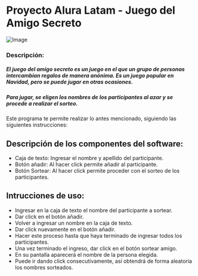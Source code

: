# Proyecto Alura Latam - Juego del Amigo Secreto
![Image](https://github.com/user-attachments/assets/bd7b87b6-0749-4d3c-a9e9-fa12f8f37dba)
### Descripción:
##### El juego del amigo secreto es un juego en el que un grupo de personas intercambian regalos de manera anónima. Es un juego popular en Navidad, pero se puede jugar en otras ocasiones.
##### Para jugar, se eligen los nombres de los participantes al azar y se procede a realizar el sorteo.
Este programa te permite realizar lo antes mencionado, siguiendo las siguientes instrucciones:

## Descripción de los componentes del software:
- Caja de texto: Ingresar el nombre y apellido del participante.
- Botón añadir: Al hacer click permite añadir al participante.
- Botón Sortear: Al hacer click permite proceder con el sorteo de los participantes.

## Intrucciones de uso:
- Ingresar en la caja de texto el nombre del participante a sortear.
- Dar click en el botón añadir.
- Volver a ingresar un nombre en la caja de texto.
- Dar click nuevamente en el botón añadir.
- Hacer este proceso hasta que haya terminado de ingresar todos los participantes.
- Una vez terminado el ingreso, dar click en el botón sortear amigo.
- En su pantalla aparecerá el nombre de la persona elegida.
- Puede ir dando click consecutivamente, así obtendrá de forma aleatoria los nombres sorteados.


